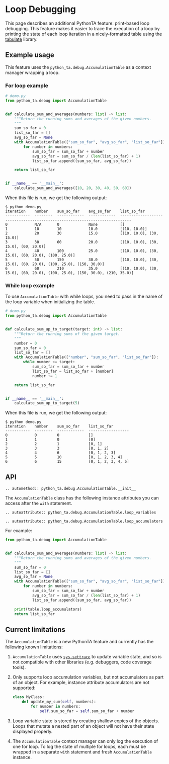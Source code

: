 # Loop Debugging

This page describes an additional PythonTA feature: print-based loop debugging.
This feature makes it easier to trace the execution of a loop by printing the state of each loop iteration in a nicely-formatted table using the [tabulate] library.

## Example usage

This feature uses the `python_ta.debug.AccumulationTable` as a context manager wrapping a loop.

### For loop example

```python
# demo.py
from python_ta.debug import AccumulationTable


def calculate_sum_and_averages(numbers: list) -> list:
    """Return the running sums and averages of the given numbers.
    """
    sum_so_far = 0
    list_so_far = []
    avg_so_far = None
    with AccumulationTable(["sum_so_far", "avg_so_far", "list_so_far"]):
        for number in numbers:
            sum_so_far = sum_so_far + number
            avg_so_far = sum_so_far / (len(list_so_far) + 1)
            list_so_far.append((sum_so_far, avg_so_far))

    return list_so_far


if __name__ == '__main__':
    calculate_sum_and_averages([10, 20, 30, 40, 50, 60])
```

When this file is run, we get the following output:

```console
$ python demo.py
iteration    number    sum_so_far    avg_so_far    list_so_far
-----------  --------  ------------  ------------  ---------------------------------------------------------------------------
0            N/A       0             None          []
1            10        10            10.0          [(10, 10.0)]
2            20        30            15.0          [(10, 10.0), (30, 15.0)]
3            30        60            20.0          [(10, 10.0), (30, 15.0), (60, 20.0)]
4            40        100           25.0          [(10, 10.0), (30, 15.0), (60, 20.0), (100, 25.0)]
5            50        150           30.0          [(10, 10.0), (30, 15.0), (60, 20.0), (100, 25.0), (150, 30.0)]
6            60        210           35.0          [(10, 10.0), (30, 15.0), (60, 20.0), (100, 25.0), (150, 30.0), (210, 35.0)]
```

### While loop example

To use `AccumulationTable` with while loops, you need to pass in the name of the loop variable when initializing the table.

```python
# demo.py
from python_ta.debug import AccumulationTable


def calculate_sum_up_to_target(target: int) -> list:
    """Return the running sums of the given target.
    """
    number = 0
    sum_so_far = 0
    list_so_far = []
    with AccumulationTable(["number", "sum_so_far", "list_so_far"]):
        while number <= target:
            sum_so_far = sum_so_far + number
            list_so_far = list_so_far + [number]
            number += 1

    return list_so_far


if __name__ == '__main__':
    calculate_sum_up_to_target(5)
```

When this file is run, we get the following output:

```console
$ python demo.py
iteration    number    sum_so_far    list_so_far
-----------  --------  ------------  ------------------
0            0         0             []
1            1         0             [0]
2            2         1             [0, 1]
3            3         3             [0, 1, 2]
4            4         6             [0, 1, 2, 3]
5            5         10            [0, 1, 2, 3, 4]
6            6         15            [0, 1, 2, 3, 4, 5]
```

## API

```{eval-rst}
.. automethod:: python_ta.debug.AccumulationTable.__init__
```

The `AccumulationTable` class has the following instance attributes you can access after the `with` statement.

```{eval-rst}
.. autoattribute:: python_ta.debug.AccumulationTable.loop_variables

.. autoattribute:: python_ta.debug.AccumulationTable.loop_accumulators
```

For example:

```python
from python_ta.debug import AccumulationTable


def calculate_sum_and_averages(numbers: list) -> list:
    """Return the running sums and averages of the given numbers.
    """
    sum_so_far = 0
    list_so_far = []
    avg_so_far = None
    with AccumulationTable(["sum_so_far", "avg_so_far", "list_so_far"]) as table:
        for number in numbers:
            sum_so_far = sum_so_far + number
            avg_so_far = sum_so_far / (len(list_so_far) + 1)
            list_so_far.append((sum_so_far, avg_so_far))

    print(table.loop_accumulators)
    return list_so_far

```

## Current limitations

The `AccumulationTable` is a new PythonTA feature and currently has the following known limitations:

1. `AccumulationTable` uses [`sys.settrace`] to update variable state, and so is not compatible with other libraries (e.g. debuggers, code coverage tools).

2. Only supports loop accumulation variables, but not accumulators as part of an object.
   For example, instance attribute accumulators are not supported:

   ```python
   class MyClass:
       def update_my_sum(self, numbers):
           for number in numbers:
               self.sum_so_far = self.sum_so_far + number
   ```

3. Loop variable state is stored by creating shallow copies of the objects.
   Loops that mutate a nested part of an object will not have their state displayed properly.

4. The `AccumulationTable` context manager can only log the execution of one for loop.
   To log the state of multiple for loops, each must be wrapped in a separate `with` statement and fresh `AccumulationTable` instance.

[tabulate]: https://github.com/astanin/python-tabulate
[`sys.settrace`]: https://docs.python.org/3/library/sys.html#sys.settrace
